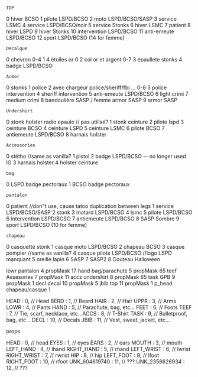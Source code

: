     TOP
0  hiver BCSO
1  pilote LSPD/BCSO
2  moto LSPD/BCSO/SASP
3  service LSMC
4  service LSPD/BCSO/noir
5  service Stonks
6  hiver LSMC
7  patient
8  hiver LSPD
9  hiver Stonks
10 intervention LSPD/BCSO
11 anti-emeute LSPD/BCSO
12 sport LSPD/BCSO (14 for femme)

    Decalque
0  chevron 0-4
1  4 étoiles or 0
2  col or et argent 0-7
3  épaullete stonks
4  badge LSPD/BCSO

    Armor
0  stonks
1  police
2  avec chargeur police/sheriff/fbi ... 0-8
3  police intervention
4  sheriff intervention
5  anti-emeute LSPD/BCSO
6  light crimi
7  medium crimi
8  bandoulière SASP       / femme armor SASP
9  armor SASP

    Undershirt
0  stonk holster radio epaule // pas utilisé?
1  stonk ceinture
2  pilote lspd
3  ceinture BCSO
4  ceinture LSPD
5  ceinture LSMC
6  pilote BCSO
7  antiemeute LSPD/BCSO
8  harnais holster

    Accessories
0  stétho    //same as vanilla?
1  pistol
2  badge LSPD/BCSO  -- no longer used IG
3  harnais holster
4  holster ceinture

    bag
0  LSPD badge pectoraux
1  BCSO badge pectoraux

    pantalon
0  patient  //don"t use, cause tatoo duplication between legs
1  service LSPD/BCSO/SASP
2  stonk
3  motard LSPD/BCSO
4  lsmc
5  pilote LSPD/BCSO
6  intervention LSPD/BCSO
7  antiemeute LSPD/BCSO
8  SASP Sombre
9  sport LSPD/BCSO (10 for femme)

    chapeau
0  casquette stonk
1  casque moto LSPD/BCSO
2  chapeau BCSO
3  casque pompier                   //same as vanilla?
4  casque pilote LSPD/BCSO          //logo LSPD manquant
5  oreille lapin
6  SASP
7  SASP2
8  Couteau Halloween







lowr pantalon 4        propMask 17
hand bag/parachute 5   propMask 65
teef Assesories 7      propMask 11
accs undershirt 8      propMask 65
task GPB 9             propMask 1 
decl decal 10          propMask 5 
jbib top  11           propMask 1 
p_head chapeau/casque 1


HEAD : 0,  // Head
BERD : 1,  // Beard
HAIR : 2,  // Hair
UPPR : 3,  // Arms
LOWR : 4,  // Pants
HAND : 5,  // Parachute, bag, etc...
FEET : 6,  // Foots
TEEF : 7,  // Tie, scarf, necklace, etc..
ACCS : 8,  // T-Shirt
TASK : 9,  // Bulletproof, bag, etc...
DECL : 10, // Decals
JBIB : 11, // Vest, sweat, jacket, etc...

props

HEAD           : 0,  // head
EYES           : 1,  // eyes
EARS           : 2,  // ears
MOUTH          : 3,  // mouth
LEFT_HAND      : 4,  // lhand
RIGHT_HAND     : 5,  // rhand
LEFT_WRIST     : 6,  // lwrist
RIGHT_WRIST    : 7,  // rwrist
HIP            : 8,  // hip
LEFT_FOOT      : 9,  // lfoot
RIGHT_FOOT     : 10, // rfoot
UNK_604819740  : 11, // ???
UNK_2358626934 : 12, // ???